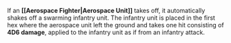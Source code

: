 If an **[[Aerospace Fighter|Aerospace Unit]]** takes off, it automatically shakes off a swarming infantry unit. The infantry unit is placed in the first hex where the aerospace unit left the ground and takes one hit consisting of **4D6 damage**, applied to the infantry unit as if from an infantry attack.  